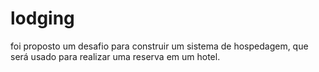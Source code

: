 # lodging
foi proposto um desafio para construir um sistema de hospedagem, que será usado para realizar uma reserva em um hotel.
